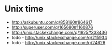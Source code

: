 Unix time
======================================
- http://askubuntu.com/q/858160#864617
- http://superuser.com/q/165680#1160876
- http://unix.stackexchange.com/q/1825#333436
- todo - http://unix.stackexchange.com/q/215934
- todo - http://unix.stackexchange.com/q/24626
